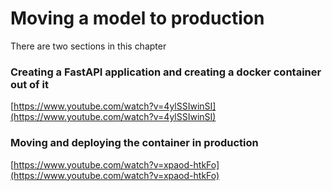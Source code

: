 # Moving a model to production

There are two sections in this chapter

### Creating a FastAPI application and creating a docker container out of it
[https://www.youtube.com/watch?v=4ylSSIwinSI](https://www.youtube.com/watch?v=4ylSSIwinSI)

### Moving and deploying the container in production
[https://www.youtube.com/watch?v=xpaod-htkFo](https://www.youtube.com/watch?v=xpaod-htkFo)
